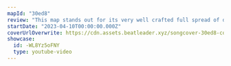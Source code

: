 ```yaml
---
mapId: "30ed8"
review: "This map stands out for its very well crafted full spread of difficulties that increasingly encourages satisfying leans with a unique lightshow and environment that adds to the experience."
startDate: "2023-04-10T00:00:00.000Z"
coverUrlOverwrite: https://cdn.assets.beatleader.xyz/songcover-30ed8-comethru.jpg
showcase:
  id: -WL8Yz5oFNY
  type: youtube-video
---
```

